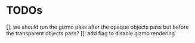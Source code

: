 # TODOs

[]: we should run the gizmo pass after the opaque objects pass but before the transparent objects pass?
[]: add flag to disable gizmo rendering
